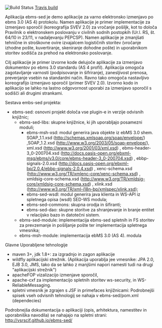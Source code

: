 ![Build Status](https://api.travis-ci.org/VsrsCif/ebms-sed.svg?branch=master)
[Travis build](https://travis-ci.org/VsrsCif/ebms-sed)


  

Aplikacija ebms-sed je demo aplikacije za varno elektronsko izmenjavo po ebms 3.0 (AS 4) 
protokolu. Namen aplikacije je primer implementacije za izmenjavo sporočil (koreografija SVEV 2.0) za 
vročanje pošiljk, kot to določa Pravilnik o elektronskem poslovanju v civilnih sodnih
postopkih (Ur.l. RS, št. 64/10 in 23/11, v nadaljevanju PEPCSP). Namen aplikacije je 
zmanjšati tehnične in stroškovne ovire izvajalcem logističnih storitev (vročanje izhodne 
pošte, kuvertiranje, skeniranje dohodne pošte) in uporabnikom storitev sodišča 
za prehod na elektronsko poslovanje.

Cilj aplikacije je primer izvorne kode delujoče aplikacije za izmenjavo dokumentov po 
ebms 3.0 standardu (AS 4 profil). Aplikacija omogoča zagotavljanje varnosti (podpisovanje in šifriranje),
zanesljivost prenosa, preverjanje vsebin na standardni način. Ravno tako omogoča nastavljivo 
koreografijo izmenjavo sporočil (primer SVEV 2.0). Izvorno kodo in aplikacijo se lahko na lastno odgovornost 
uporabi za izmenjavo sporočil s sodišči ali drugimi strankami.


Sestava embs-sed projekta:
- ebms-sed: osnovni projekt določa vse plugin-e in verzije odvisnih knjižnic;
	- ebms-sed-libs: skupne knjižnice, ki jih uporabljajo posamezni moduli;
		- ebms-msh-xsd: modul generira java objekte iz ebMS 3.0 shem. SOAP_1.1.xsd (http://schemas.xmlsoap.org/soap/envelope/)
			,SOAP_1.2.xsd (http://www.w3.org/2003/05/soap-envelope/), xml.xsd (http://www.w3.org/2001/03/xml.xsd)
			, ebms-header-3_0-200704.xsd (http://docs.oasis-open.org/ebxml-msg/ebms/v3.0/core/ebms-header-3_0-200704.xsd)
			, ebbp-signals-2.0.xsd  (http://docs.oasis-open.org/ebxml-bp/2.0.4/ebbp-signals-2.0.4.xsd)
			, xenc-schema.xsd  (http://www.w3.org/TR/xmlenc-core/xenc-schema.xsd)
			, xmldsig-core-schema.xsd (http://www.w3.org/TR/xmldsig-core/xmldsig-core-schema.xsd)
			, xlink.xsd (http://www.w3.org/TR/xml-i18n-bp/xmlspec/xlink.xsd);
		- ebms-sed-wsdl: modul generira java klienta in WS-API iz spletnega opisa (wsdl) SED-WS modula;
		- ebms-sed-commons: skupna orodja in šifiranti;
		- ebms-sed-dao: skupne storitve za shranjevanje in branje entitet v relacijsko bazo in datotečni sistem. 
	- ebms-sed-module: implementacija ebms-sed spletnih in FS storitev za prevzemanje in pošiljanje pošte ter
			   implementacija  spletnega vmesnika;
	- ebms-msh-module: implementacija ebMS 3.0 (AS 4). modula



Glavne Uporabljene tehnologije
- maven 3+, jdk 1.8+:  za izgradnjo in zagon aplikacije
- wildfly aplikacijski strežnik. (Aplikacija uporablja jee vmesnike: JPA 2.0, EJB 3.0, JMS, tako da se lahko z manjšimi napori namesti tudi na drugi "aplikacijski strežnik")
- apacheFOP vizalizacijo  izmenjave sporočil,
- apache-cxf za implementacijo spletnih storitev ws-security, in WS-ReliableMessaging.
- spletni vmesnik je zgrajen s JSF in primefaces knjižnicami: 
Podrobnejši spisek vseh odvisnih tehnologij se nahaja v ebms-sed/pom.xml (dependecies)

Podrobnejša dokumentacija o aplikaciji (opis, arhitektura, namestitev in uporabniška navodila) se nahajajo na spletni strani:
http://vsrscif.github.io/ebms-sed/



